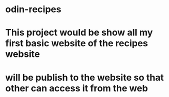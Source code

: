 # odin-recipes
# This project would be show all my first basic website of the recipes website 
# will be publish to the website so that other can access it from the web
